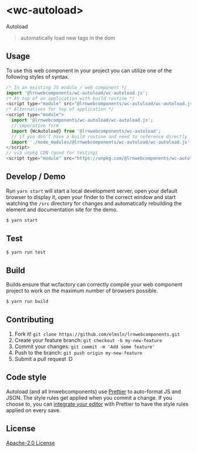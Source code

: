 # &lt;wc-autoload&gt;

Autoload
> automatically load new tags in the dom

## Usage
To use this web component in your project you can utilize one of the following styles of syntax.

```js
/* In an existing JS module / web component */
import '@lrnwebcomponents/wc-autoload/wc-autoload.js';
/* At top of an application with build routine */
<script type="module" src="@lrnwebcomponents/wc-autoload/wc-autoload.js"></script>
/* Alternatives for top of application */
<script type="module">
  import '@lrnwebcomponents/wc-autoload/wc-autoload.js';
  // imperative form
  import {WcAutoload} from '@lrnwebcomponents/wc-autoload';
  // if you don't have a build routine and need to reference directly
  import './node_modules/@lrnwebcomponents/wc-autoload/wc-autoload.js';
</script>
// via unpkg CDN (good for testing)
<script type="module" src="https://unpkg.com/@lrnwebcomponents/wc-autoload/wc-autoload.js"></script>
```

## Develop / Demo
Run `yarn start` will start a local development server, open your default browser to display it, open your finder to the correct window and start watching the `/src` directory for changes and automatically rebuilding the element and documentation site for the demo.
```bash
$ yarn start
```

## Test

```bash
$ yarn run test
```

## Build
Builds ensure that wcfactory can correctly compile your web component project to
work on the maximum number of browsers possible.
```bash
$ yarn run build
```

## Contributing

1. Fork it! `git clone https://github.com/elmsln/lrnwebcomponents.git`
2. Create your feature branch: `git checkout -b my-new-feature`
3. Commit your changes: `git commit -m 'Add some feature'`
4. Push to the branch: `git push origin my-new-feature`
5. Submit a pull request :D

## Code style

Autoload (and all lrnwebcomponents) use [Prettier][prettier] to auto-format JS and JSON.  The style rules get applied when you commit a change.  If you choose to, you can [integrate your editor][prettier-ed] with Prettier to have the style rules applied on every save.

[prettier]: https://github.com/prettier/prettier/
[prettier-ed]: https://github.com/prettier/prettier/#editor-integration
[polyserve]: https://github.com/Polymer/polyserve
[web-component-tester]: https://github.com/Polymer/web-component-tester

## License
[Apache-2.0 License](http://opensource.org/licenses/Apache-2.0)